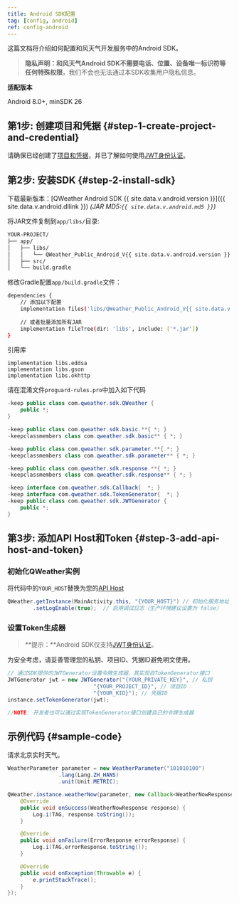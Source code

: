 ```yaml
---
title: Android SDK配置
tag: [config, android]
ref: config-android
---
```


这篇文档将介绍如何配置和风天气开发服务中的Android SDK。

> **隐私声明：**和风天气Android SDK**不需要电话、位置、设备唯一标识符等任何特殊权限**，我们不会也无法通过本SDK收集用户隐私信息。

**适配版本**

Android 8.0+, minSDK 26

## 第1步: 创建项目和凭据 {#step-1-create-project-and-credential}

请确保已经创建了[项目和凭据](/docs/configuration/project-and-key/)，并已了解如何使用[JWT身份认证](/docs/configuration/authentication/#json-web-token)。

## 第2步: 安装SDK {#step-2-install-sdk}

下载最新版本：[QWeather Android SDK {{ site.data.v.android.version }}]({{ site.data.v.android.dllink }}) *(JAR MD5:`{{ site.data.v.android.md5 }}`)*

将JAR文件复制到`app/libs/`目录:

```bash
YOUR-PROJECT/
├── app/
│   ├── libs/
│   │   └── QWeather_Public_Android_V{{ site.data.v.android.version }}.jar
│   ├── src/
│   └── build.gradle
```

修改Gradle配置`app/build.gradle`文件：

```bash
dependencies {
    // 添加以下配置
    implementation files('libs/QWeather_Public_Android_V{{ site.data.v.android.version }}.jar')
    
    // 或者批量添加所有JAR
    implementation fileTree(dir: 'libs', include: ['*.jar'])
}
```

引用库

```
implementation libs.eddsa
implementation libs.gson
implementation libs.okhttp
```

请在混淆文件`proguard-rules.pro`中加入如下代码

```java
-keep public class com.qweather.sdk.QWeather {
    public *;
}

-keep public class com.qweather.sdk.basic.**{ *; }
-keepclassmembers class com.qweather.sdk.basic** { *; }

-keep public class com.qweather.sdk.parameter.**{ *; }
-keepclassmembers class com.qweather.sdk.parameter** { *; }

-keep public class com.qweather.sdk.response.**{ *; }
-keepclassmembers class com.qweather.sdk.response** { *; }

-keep interface com.qweather.sdk.Callback{  *; }
-keep interface com.qweather.sdk.TokenGenerator{  *; }
-keep public class com.qweather.sdk.JWTGenerator {
    public *;
}
```

## 第3步: 添加API Host和Token {#step-3-add-api-host-and-token}


### 初始化QWeather实例

将代码中的`YOUR_HOST`替换为您的[API Host](/docs/configuration/api-config/#api-host)

```java
QWeather.getInstance(MainActivity.this, "{YOUR_HOST}") // 初始化服务地址
        .setLogEnable(true);  // 启用调试日志（生产环境建议设置为 false）
```
 
### 设置Token生成器

> **提示：**Android SDK仅支持[JWT身份认证](/docs/configuration/authentication/#json-web-token)。

为安全考虑，请妥善管理您的私钥、项目ID、凭据ID避免明文使用。

```java
// 通过SDK提供的JWTGenerator设置令牌生成器，其实现自TokenGenerator接口
JWTGenerator jwt = new JWTGenerator("{YOUR_PRIVATE_KEY}", // 私钥
                           "{YOUR_PROJECT_ID}", // 项目ID
                           "{YOUR_KID}"); // 凭据ID
instance.setTokenGenerator(jwt);

//NOTE: 开发者也可以通过实现TokenGenerator接口创建自己的令牌生成器
```

## 示例代码 {#sample-code}

请求北京实时天气。

```java
WeatherParameter parameter = new WeatherParameter("101010100")
                .lang(Lang.ZH_HANS)
                .unit(Unit.METRIC);

QWeather.instance.weatherNow(parameter, new Callback<WeatherNowResponse>() {
    @Override
    public void onSuccess(WeatherNowResponse response) {
        Log.i(TAG, response.toString());
    }

    @Override
    public void onFailure(ErrorResponse errorResponse) {
        Log.i(TAG,errorResponse.toString());
    }

    @Override
    public void onException(Throwable e) {
        e.printStackTrace();
    }
});
```

